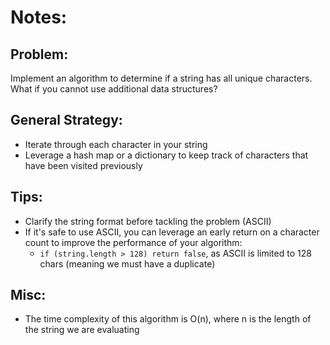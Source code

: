 # Notes:
## Problem:
Implement an algorithm to determine if a string has all unique characters. What if you cannot use additional data structures?

## General Strategy:
* Iterate through each character in your string
* Leverage a hash map or a dictionary to keep track of characters that have been visited previously

## Tips:
* Clarify the string format before tackling the problem (ASCII)
* If it's safe to use ASCII, you can leverage an early return on a character count to improve the performance of your algorithm:
  * `if (string.length > 128) return false`, as ASCII is limited to 128 chars (meaning we must have a duplicate)

## Misc:
* The time complexity of this algorithm is O(n), where n is the length of the string we are evaluating